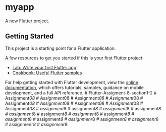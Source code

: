 # myapp

A new Flutter project.

## Getting Started

This project is a starting point for a Flutter application.

A few resources to get you started if this is your first Flutter project:

- [Lab: Write your first Flutter app](https://docs.flutter.dev/get-started/codelab)
- [Cookbook: Useful Flutter samples](https://docs.flutter.dev/cookbook)

For help getting started with Flutter development, view the
[online documentation](https://docs.flutter.dev/), which offers tutorials,
samples, guidance on mobile development, and a full API reference.
#   F l u t t e r - A s s i g m e n t - 8 - s e c t i o n 1 - 2  
 #   A s s i g n m e n t _ 0 8  
 #   A s s i g n m e n t _ 0 8  
 #   A s s i g n m e n t _ 0 8  
 #   A s s i g n m e n t _ 0 8  
 #   A s s i g n m e n t _ 0 8  
 #   A s s i g n m e n t _ 0 8  
 #   A s s i g n m e n t _ 0 8  
 #   A s s i g n m e n t _ 0 8  
 #   A s s i g n m e n t _ 0 8  
 #   a s s i g n m e n t _ 8  
 #   a s s i g n m e n t _ 8  
 #   a s s i g n m e n t _ 8  
 #   a s s i g n m e n t _ 8  
 #   a s s i g n m e n t _ 8  
 #   a s s i g n m e n t _ 8  
 #   a s s i g n m e n t _ 8  
 #   a s s i g n m e n t _ 8  
 #   a s s i g n m e n t _ 8  
 #   a s s i g n m e n t _ 8  
 #   a s s i g n m e n r _ 8  
 #   a s s i g n m e n r _ 8  
 #   a s s i g n m e n r _ 8  
 #   a s s i g n m e n r _ 8  
 #   a s s i g n m e n r _ 8  
 